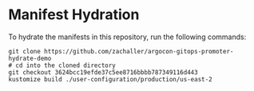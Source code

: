 # Manifest Hydration

To hydrate the manifests in this repository, run the following commands:

```shell
git clone https://github.com/zachaller/argocon-gitops-promoter-hydrate-demo
# cd into the cloned directory
git checkout 3624bcc19efde37c5ee8716bbbb787349116d443
kustomize build ./user-configuration/production/us-east-2
```
